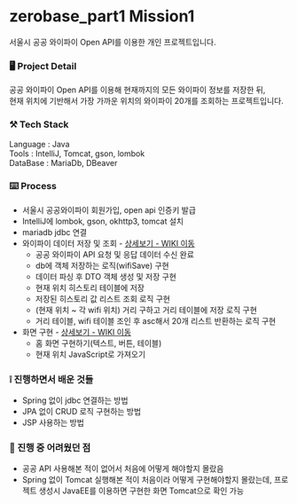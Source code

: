# zerobase_part1 Mission1 

서울시 공공 와이파이 Open API를 이용한 개인 프로젝트입니다. 

### 🖥️ Project Detail
공공 와이파이 Open API를 이용해 현재까지의 모든 와이파이 정보를 저장한 뒤, <br/>
현재 위치에 기반해서 가장 가까운 위치의 와이파이 20개를 조회하는 프로젝트입니다. 

### ⚒️ Tech Stack
Language : Java
<br>
Tools : IntelliJ, Tomcat, gson, lombok
<br>
DataBase : MariaDb, DBeaver
<br>

### ⌨️ Process 
* 서울시 공공와이파이 회원가입, open api 인증키 발급 
* IntelliJ에 lombok, gson, okhttp3, tomcat 설치
* mariadb jdbc 연결
* 와이파이 데이터 저장 및 조회 - [상세보기 - WIKI 이동](https://github.com/heyazoo1007/zerobase_part1_mission1/wiki/%EC%A3%BC%EC%9A%94-%EA%B8%B0%EB%8A%A5-%EC%86%8C%EA%B0%9C(ApiExplorer))
  * 공공 와이파이 API 요청 및 응답 데이터 수신 완료 
  * db에 객체 저장하는 로직(wifiSave) 구현 
  * 데이터 파싱 후 DTO 객체 생성 및 저장 구현
  * 현재 위치 히스토리 테이블에 저장 
  * 저장된 히스토리 값 리스트 조회 로직 구현 
  * (현재 위치 ~ 각 wifi 위치) 거리 구하고 거리 테이블에 저장 로직 구현 
  * 거리 테이블, wifi 테이블 조인 후 asc해서 20개 리스트 반환하는 로직 구현
* 화면 구현 - [상세보기 - WIKI 이동](https://github.com/heyazoo1007/zerobase_part1_mission1/wiki/%EC%A3%BC%EC%9A%94-%EA%B8%B0%EB%8A%A5-%EC%86%8C%EA%B0%9C(%ED%99%94%EB%A9%B4-%EA%B5%AC%ED%98%84))
  * 홈 화면 구현하기(텍스트, 버튼, 테이블) 
  * 현재 위치 JavaScript로 가져오기 
  
### ❕ 진행하면서 배운 것들
* Spring 없이 jdbc 연결하는 방법 
* JPA 없이 CRUD 로직 구현하는 방법 
* JSP 사용하는 방법 

### 🤯 진행 중 어려웠던 점 
* 공공 API 사용해본 적이 없어서 처음에 어떻게 해야할지 몰랐음
* Spring 없이 Tomcat 실행해본 적이 처음이라 어떻게 구현해야할지 몰랐는데, 프로젝트 생성시 JavaEE를 이용하면 구현한 화면 Tomcat으로 확인 가능


